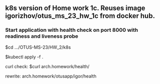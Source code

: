 ## k8s version of Home work 1c. Reuses image igorizhov/otus_ms_23_hw_1c from docker hub.

### Start application with health check on port 8000 with readiness and liveness probe 
$cd .../OTUS-MS-23/HW_2/k8s

$kubectl apply -f .  

curl check: $curl arch.homework/health/

rewrite: arch.homework/otusapp/igor/health
 
